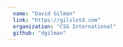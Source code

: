 ```yaml
---
  name: "David Gilman"
  link: "https://gilslotd.com"
  organization: "CSG International"
  github: "dgilman"
---
```

